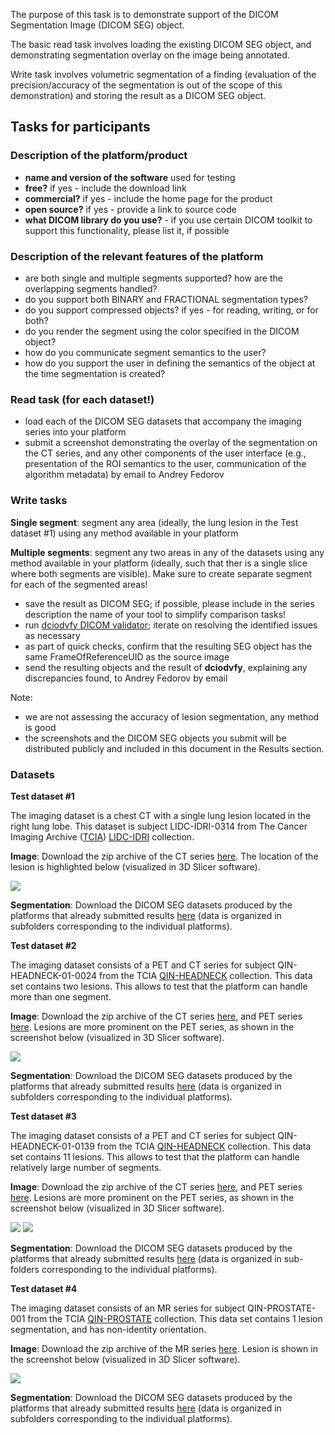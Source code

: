 The purpose of this task is to demonstrate support of the DICOM Segmentation Image (DICOM SEG) object.

The basic read task involves loading the existing DICOM SEG object, and demonstrating segmentation overlay on the image being annotated.

Write task involves volumetric segmentation of a finding (evaluation of the precision/accuracy of the segmentation is out of the scope of this demonstration) and storing the result as a DICOM SEG object.

## Tasks for participants

### Description of the platform/product

* **name and version of the software** used for testing
* **free?** if yes - include the download link
* **commercial?** if yes - include the home page for the product
* **open source?** if yes - provide a link to source code
* **what DICOM library do you use?** - if you use certain DICOM toolkit to support this functionality, please list it, if possible

### Description of the relevant features of the platform

 * are both single and multiple segments supported? how are the overlapping segments handled?
 * do you support both BINARY and FRACTIONAL segmentation types?
 * do you support compressed objects? if yes - for reading, writing, or for both?
 * do you render the segment using the color specified in the DICOM object?
 * how do you communicate segment semantics to the user?
 * how do you support the user in defining the semantics of the object at the time segmentation is created?

### Read task \(for each dataset!\)

* load each of the DICOM SEG datasets that accompany the imaging series into your platform
* submit a screenshot demonstrating the overlay of the segmentation on the CT series, and any other components of the user interface \(e.g., presentation of the ROI semantics to the user, communication of the algorithm metadata\) by email to Andrey Fedorov

### Write tasks

**Single segment**: segment any area \(ideally, the lung lesion in the Test dataset \#1\) using any method available in your platform

**Multiple segments**: segment any two areas in any of the datasets using any method available in your platform \(ideally, such that ther is a single slice where both segments are visible\). Make sure to create separate segment for each of the segmented areas!

* save the result as DICOM SEG; if possible, please include in the series description the name of your tool to simplify comparison tasks!
* run [dciodvfy DICOM validator](http://www.dclunie.com/dicom3tools/dciodvfy.html); iterate on resolving the identified issues as necessary
* as part of quick checks, confirm that the resulting SEG object has the same FrameOfReferenceUID as the source image
* send the resulting objects and the result of **dciodvfy**, explaining any discrepancies found, to Andrey Fedorov by email

Note:

* we are not assessing the accuracy of lesion segmentation, any method is  good
* the screenshots and the DICOM SEG objects you submit will be distributed publicly and included in this document in the Results section.

### Datasets

**Test dataset #1**

The imaging dataset is a chest CT with a single lung lesion located in the right lung lobe. This dataset is subject LIDC-IDRI-0314 from The Cancer Imaging Archive \([TCIA](http://www.cancerimagingarchive.net/)\) [LIDC-IDRI](https://wiki.cancerimagingarchive.net/display/Public/LIDC-IDRI) collection.

**Image**: Download the zip archive of the CT series [here](http://slicer.kitware.com/midas3/download/item/245513/LIDC-IDRI-0314-CT.zip). The location of the lesion is highlighted below \(visualized in 3D Slicer software\).

<img src="../../images/LIDC-IDRI-0314_screenshot.png">

**Segmentation**: Download the DICOM SEG datasets produced by the platforms that already submitted results [here](http://slicer.kitware.com/midas3/folder/3774) \(data is organized in subfolders corresponding to the individual platforms\).

**Test dataset #2**

The imaging dataset consists of a PET and CT series for subject QIN-HEADNECK-01-0024 from the TCIA [QIN-HEADNECK](https://wiki.cancerimagingarchive.net/display/Public/QIN-HEADNECK) collection. This data set contains two lesions. This allows to test that the platform can handle more than one segment.

**Image**: Download the zip archive of the CT series [here](http://slicer.kitware.com/midas3/download/item/245508/QIN-HEADNECK-01-0024-CT.zip), and PET series [here](http://slicer.kitware.com/midas3/download/item/245509/QIN-HEADNECK-01-0024-PET.zip). Lesions are more prominent on the PET series, as shown in the screenshot below \(visualized in 3D Slicer software\).

<img src="../../images/qin-headneck-01-0024_screenshot.png">

**Segmentation**: Download the DICOM SEG datasets produced by the platforms that already submitted results [here](http://slicer.kitware.com/midas3/folder/3786) \(data is organized in subfolders corresponding to the individual platforms\).

**Test dataset #3**

The imaging dataset consists of a PET and CT series for subject QIN-HEADNECK-01-0139 from the TCIA [QIN-HEADNECK](https://wiki.cancerimagingarchive.net/display/Public/QIN-HEADNECK) collection. This data set contains 11 lesions. This allows to test that the platform can handle relatively large number of segments.

**Image**: Download the zip archive of the CT series [here](http://slicer.kitware.com/midas3/download/item/257233/QIN-HEADNECK-01-0139-CT.zip), and PET series [here](http://slicer.kitware.com/midas3/download/item/257234/QIN-HEADNECK-01-0139-PET.zip). Lesions are more prominent on the PET series, as shown in the screenshot below \(visualized in 3D Slicer software\).

<img src="../../images/qin-headneck-01-0139_screenshot1.png">
<img src="../../images/qin-headneck-01-0139_screenshot2.png">

**Segmentation**: Download the DICOM SEG datasets produced by the platforms that already submitted results [here](http://slicer.kitware.com/midas3/folder/3858) (data is organized in sub-folders corresponding to the individual platforms).

**Test dataset #4**

The imaging dataset consists of an MR series for subject QIN-PROSTATE-001 from the TCIA [QIN-PROSTATE](https://wiki.cancerimagingarchive.net/display/Public/QIN+PROSTATE) collection. This data set contains 1 lesion segmentation, and has non-identity orientation.

**Image**: Download the zip archive of the MR series [here](http://slicer.kitware.com/midas3/download/item/257242/701-ADCb500.zip). Lesion is shown in the screenshot below \(visualized in 3D Slicer software\).

<img src="../../images/qin-prostate-001_seg_screenshot.png">

**Segmentation**: Download the DICOM SEG datasets produced by the platforms that already submitted results [here](http://slicer.kitware.com/midas3/folder/3888) (data is organized in subfolders corresponding to the individual platforms).
